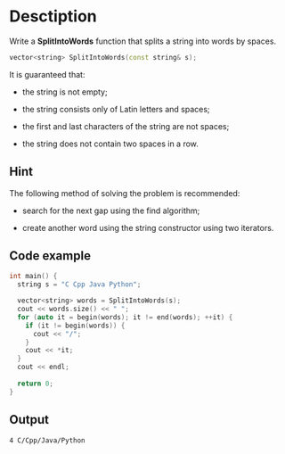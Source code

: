 # Desctiption

Write a **SplitIntoWords** function that splits a string into words by spaces.

```c++
vector<string> SplitIntoWords(const string& s);
```

It is guaranteed that:

 - the string is not empty;

 - the string consists only of Latin letters and spaces;

 - the first and last characters of the string are not spaces;

 - the string does not contain two spaces in a row.

## Hint
The following method of solving the problem is recommended:

 - search for the next gap using the find algorithm;

 - create another word using the string constructor using two iterators.

## Code example

```c++
int main() {
  string s = "C Cpp Java Python";

  vector<string> words = SplitIntoWords(s);
  cout << words.size() << " ";
  for (auto it = begin(words); it != end(words); ++it) {
    if (it != begin(words)) {
      cout << "/";
    }
    cout << *it;
  }
  cout << endl;
  
  return 0;
}
```

## Output

```
4 С/Cpp/Java/Python
```